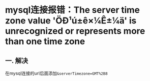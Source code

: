 # mysql连接报错：The server time zone value 'ÖÐ¹ú±ê×¼Ê±¼ä' is unrecognized or represents more than one time zone

## 一. 解决
在mysql连接的url后面添加`&serverTimezone=GMT%2B8`
<comment/>
